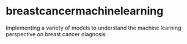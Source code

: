 # breastcancermachinelearning
Implementing a variety of models to understand the machine learning perspective on breast cancer diagnosis
